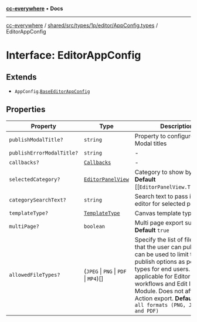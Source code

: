 [**cc-everywhere**](../../../../../../../index.md) • **Docs**

***

[cc-everywhere](../../../../../../../index.md) / [shared/src/types/1p/editor/AppConfig.types](../index.md) / EditorAppConfig

# Interface: EditorAppConfig

## Extends

- `AppConfig`.[`BaseEditorAppConfig`](../../../../editor/AppConfig.types/interfaces/BaseEditorAppConfig.md)

## Properties

| Property | Type | Description | Inherited from |
| ------ | ------ | ------ | ------ |
| `publishModalTitle?` | `string` | Property to configure the Modal titles | - |
| `publishErrorModalTitle?` | `string` | - | - |
| `callbacks?` | [`Callbacks`](../../../../Callbacks.types/interfaces/Callbacks.md) | - | [`BaseEditorAppConfig`](../../../../editor/AppConfig.types/interfaces/BaseEditorAppConfig.md).`callbacks` |
| `selectedCategory?` | [`EditorPanelView`](../../../../AppConfig.types/enumerations/EditorPanelView.md) | Category to show by default **Default** [[`EditorPanelView.TEMPLATES`]] | [`BaseEditorAppConfig`](../../../../editor/AppConfig.types/interfaces/BaseEditorAppConfig.md).`selectedCategory` |
| `categorySearchText?` | `string` | Search text to pass in the editor for selected panel. | [`BaseEditorAppConfig`](../../../../editor/AppConfig.types/interfaces/BaseEditorAppConfig.md).`categorySearchText` |
| `templateType?` | [`TemplateType`](../../../../AppConfig.types/enumerations/TemplateType.md) | Canvas template type | [`BaseEditorAppConfig`](../../../../editor/AppConfig.types/interfaces/BaseEditorAppConfig.md).`templateType` |
| `multiPage?` | `boolean` | Multi page export supported **Default** `true` | [`BaseEditorAppConfig`](../../../../editor/AppConfig.types/interfaces/BaseEditorAppConfig.md).`multiPage` |
| `allowedFileTypes?` | (`JPEG` \| `PNG` \| `PDF` \| `MP4`)[] | Specify the list of file types that the user can publish. This can be used to limit the publish options as per file types for end users. Only applicable for Editor workflows and Edit Image Module. Does not affect Quick Action export. **Default** `Enable all formats (PNG, JPEG, MP4 and PDF)` | [`BaseEditorAppConfig`](../../../../editor/AppConfig.types/interfaces/BaseEditorAppConfig.md).`allowedFileTypes` |
